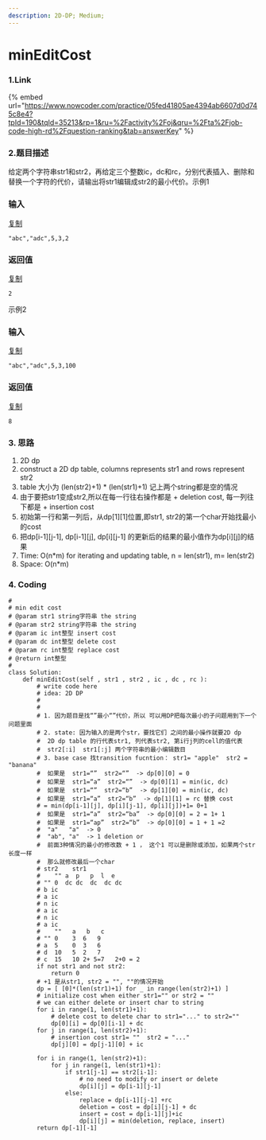 ```yaml
---
description: 2D-DP; Medium;
---
```


# minEditCost



### 1.Link

{% embed url="https://www.nowcoder.com/practice/05fed41805ae4394ab6607d0d745c8e4?tpId=190&tqId=35213&rp=1&ru=%2Factivity%2Foj&qru=%2Fta%2Fjob-code-high-rd%2Fquestion-ranking&tab=answerKey" %}



### 2.题目描述

给定两个字符串str1和str2，再给定三个整数ic，dc和rc，分别代表插入、删除和替换一个字符的代价，请输出将str1编辑成str2的最小代价。示例1

### 输入

[复制](javascript:void%280%29;)

```text
"abc","adc",5,3,2
```

### 返回值

[复制](javascript:void%280%29;)

```text
2
```

示例2

### 输入

[复制](javascript:void%280%29;)

```text
"abc","adc",5,3,100
```

### 返回值

[复制](javascript:void%280%29;)

```text
8
```



### 3. 思路

1. 2D dp
2. construct a 2D dp table, columns represents str1 and rows represent str2
3. table 大小为  \(len\(str2\)+1\) \* \(len\(str1\)+1\)  记上两个string都是空的情况
4. 由于要把str1变成str2,所以在每一行往右操作都是 + deletion cost, 每一列往下都是 + insertion cost
5. 初始第一行和第一列后，从dp\[1\]\[1\]位置,即str1, str2的第一个char开始找最小的cost
6. 把dp\[i-1\]\[j-1\], dp\[i-1\]\[j\], dp\[i\]\[j-1\] 的更新后的结果的最小值作为dp\[i\]\[j\]的结果
7. Time: O\(n\*m\) for iterating and updating table, n = len\(str1\), m= len\(str2\)
8. Space: O\(n\*m\)

### 4. Coding

```text
#
# min edit cost
# @param str1 string字符串 the string
# @param str2 string字符串 the string
# @param ic int整型 insert cost
# @param dc int整型 delete cost
# @param rc int整型 replace cost
# @return int整型
#
class Solution:
    def minEditCost(self , str1 , str2 , ic , dc , rc ):
        # write code here
        # idea: 2D DP
        #
        #
        # 1. 因为题目是找“”最小“”代价，所以 可以用DP把每次最小的子问题用到下一个问题里面
        # 2. state: 因为输入的是两个str，要找它们 之间的最小操作就要2D dp
        #  2D dp table 的行代表str1, 列代表str2, 第i行j列的cell的值代表
        #  str2[:i]  str1[:j] 两个字符串的最小编辑数目
        # 3. base case 找transition fucntion： str1= "apple"  str2 = "banana"
        #  如果是  str1=“”  str2=“”  -> dp[0][0] = 0
        #  如果是  str1=“a”  str2=“”  -> dp[0][1] = min(ic, dc) 
        #  如果是  str1=“”  str2=“b”  -> dp[1][0] = min(ic, dc)
        #  如果是  str1=“a”  str2=“b”  -> dp[1][1] = rc 替换 cost
        # = min(dp[i-1][j], dp[i][j-1], dp[i][j])+1= 0+1
        #  如果是  str1=“a”  str2=“ba”  -> dp[0][0] = 2 = 1+ 1
        #  如果是  str1=“ap”  str2=“b”  -> dp[0][0] = 1 + 1 =2
        #  "a"   "a"  -> 0
        #  "ab", "a"  -> 1 deletion or 
        #  前面3种情况的最小的修改数 + 1 ， 这个1 可以是删除或添加，如果两个str长度一样
        #  那么就修改最后一个char
        # str2    str1
        #    "" a  p   p  l  e
        # "" 0  dc dc  dc  dc dc
        # b ic
        # a ic
        # n ic
        # a ic
        # n ic
        # a ic
        #    ""   a   b   c
        # "" 0    3  6   9
        # a  5    0  3   6
        # d  10   5  2   7
        # c  15   10 2+ 5=7   2+0 = 2
        if not str1 and not str2:
            return 0
        # +1 是从str1, str2 = "", ""的情况开始
        dp = [ [0]*(len(str1)+1) for _ in range(len(str2)+1) ]
        # initialize cost when either str1="" or str2 = ""
        # we can either delete or insert char to string 
        for i in range(1, len(str1)+1):
            # delete cost to delete char to str1="..." to str2=""
            dp[0][i] = dp[0][i-1] + dc
        for j in range(1, len(str2)+1):
            # insertion cost str1= ""  str2 = "..."
            dp[j][0] = dp[j-1][0] + ic
            
        for i in range(1, len(str2)+1):
            for j in range(1, len(str1)+1):
                if str1[j-1] == str2[i-1]:
                    # no need to modify or insert or delete
                    dp[i][j] = dp[i-1][j-1]
                else:
                    replace = dp[i-1][j-1] +rc
                    deletion = cost = dp[i][j-1] + dc
                    insert = cost = dp[i-1][j]+ic
                    dp[i][j] = min(deletion, replace, insert)
        return dp[-1][-1]

                
                
                
        
        
        
        
        
```







